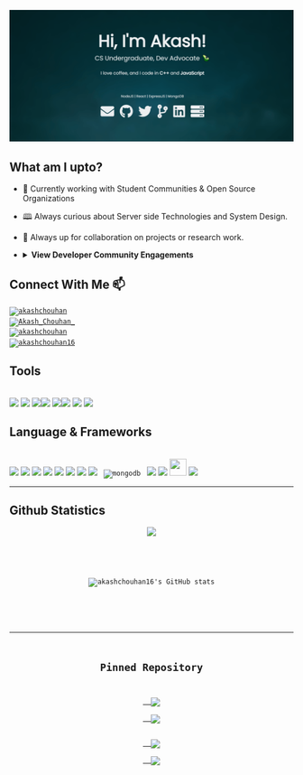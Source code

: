 <!--
 Hello, wassupp :) 
-->
![header_AkashChouhan](github_header_3.gif)

## **What am I upto?**

- 🔭 Currently working with Student Communities & Open Source Organizations
- 🕮 Always curious about Server side Technologies and System Design.
- 🍘 Always up for collaboration on projects or research work.

- <details><summary><strong>View Developer Community Engagements</strong></summary>
    <ul><li>Vice President at <strong>Mozilla BBSR</strong>.</li>
    <li>Project Mentor at <strong>GWOC 2021</strong>.</li>
    <li>Technical Executive at <strong>Microsoft Student Community KIIT</strong>.</li>
    <li>Lead Web Developer at <strong>GeeksForGeeks KIIT</strong>.</li>
    <li>Former Student Mentor at <strong>LGM Summer Of Code 2021</strong>.</li>
    </ul>
</details>  

## **Connect With Me** 📫

<code><a href="mailto:akash.c1500@gmail.com?subject=Hey%20Akash,%20from%20Github" target="_blank"><img align="center" src="https://cdn.jsdelivr.net/npm/simple-icons@v3/icons/gmail.svg" alt="akashchouhan" height="30" width="40"/></a>  <a href="https://twitter.com/Akash_Chouhan_" target="_blank"><img align="center" src="https://cdn.jsdelivr.net/npm/simple-icons@3.0.1/icons/twitter.svg" alt="Akash_Chouhan_" height="30" width="40" /></a>
  <a href="https://www.linkedin.com/in/akashchouhan16/" target="_blank"><img align="center" src="https://cdn.jsdelivr.net/npm/simple-icons@3.0.1/icons/linkedin.svg" alt="akashchouhan" height="30" width="40"/></a>
  <a href="https://www.instagram.com/akashchouhan16/" target="_blank"><img align="center" src="https://cdn.jsdelivr.net/npm/simple-icons@3.0.1/icons/instagram.svg" alt="akashchouhan16" height="30" width="40" /></a></code>
</br>


## **Tools**

</br>
<code><img height="30" src="https://cdn.jsdelivr.net/npm/simple-icons@v3/icons/visualstudiocode.svg"></code>
<code><img height="30" src="https://cdn.jsdelivr.net/npm/simple-icons@v3/icons/npm.svg"></code>
<code><img height="30" src="https://cdn.jsdelivr.net/npm/simple-icons@v3/icons/netlify.svg"></code><code><img height="30" src="https://cdn.jsdelivr.net/npm/simple-icons@v3/icons/firefox.svg"></code>
<code><img height="30" src="https://cdn.jsdelivr.net/npm/simple-icons@3/icons/googlechrome.svg"></code><code><img height="30" src="https://cdn.jsdelivr.net/npm/simple-icons@v3/icons/linux.svg"></code>
<code><img height="30" src="https://cdn.jsdelivr.net/npm/simple-icons@v3/icons/github.svg"></code>
<code><img height="30" src="https://cdn.jsdelivr.net/npm/simple-icons@v3/icons/heroku.svg"></code>

</br>

## **Language & Frameworks**

</br>
<code><img height="30" src="https://cdn.jsdelivr.net/npm/simple-icons@v3/icons/c.svg"></code>
<code><img height="30" src="https://cdn.jsdelivr.net/npm/simple-icons@v3/icons/cplusplus.svg"></code>
<code><img height="30" src="https://cdn.jsdelivr.net/npm/simple-icons@v3/icons/javascript.svg"></code>
<code><img height="30" src="https://cdn.jsdelivr.net/npm/simple-icons@v3/icons/java.svg"></code>
<code><img height="30" src="https://cdn.jsdelivr.net/npm/simple-icons@v3/icons/go.svg"></code>
<code><img height="30" src="https://cdn.jsdelivr.net/npm/simple-icons@v3/icons/html5.svg"></code>
<code><img height="30" src="https://cdn.jsdelivr.net/npm/simple-icons@v3/icons/css3.svg"></code>
<code><img height="30" src="https://cdn.jsdelivr.net/npm/simple-icons@v3/icons/bootstrap.svg"></code>
<code> <img src="https://cdn.jsdelivr.net/npm/simple-icons@v3/icons/mongodb.svg" alt="mongodb" width="30" height="30"/> </code>
<code><img height="30" src="https://cdn.jsdelivr.net/npm/simple-icons@v3/icons/react.svg"></code>
<code><img height="30" src="https://cdn.jsdelivr.net/npm/simple-icons@v3/icons/mysql.svg"></code>
<code><img height="30" width="30" src="https://cdn.jsdelivr.net/npm/simple-icons@v3/icons/node-dot-js.svg" /></code>
<code><img height="30" src="https://cdn.jsdelivr.net/npm/simple-icons@v3/icons/sass.svg"></code>
</br>

---
## **Github Statistics**

<p align="center">
  <a href="https://github.com/adisin361/github-readme-activity-graph">
    <img src="https://activity-graph.herokuapp.com/graph?username=akashchouhan16&theme=gotham&hide_border=true">
  </a>
</p>
<code>
<center> 

![akashchouhan16's GitHub stats](https://github-readme-stats.vercel.app/api?username=akashchouhan16&show_icons=true&hide=["issues"]&theme=gotham)
<center>
<!-- [![Top Langs](https://github-readme-stats.vercel.app/api/top-langs/?username=akashchouhan16&layout=compact&theme=gotham)](https://github.com/anuraghazra/github-readme-stats) -->

---
## **Pinned Repository**
<a href="https://github.com/akashchouhan16/Crypto-Dash">
  <img align="center" src="https://github-readme-stats.vercel.app/api/pin/?username=akashchouhan16&theme=gotham&repo=Crypto-Dash" />
</a><a href="https://github.com/akashchouhan16/URL-Minifier">
  <img align="center" src="https://github-readme-stats.vercel.app/api/pin/?username=akashchouhan16&theme=gotham&repo=URL-Minifier" />
</a>
<a href="https://github.com/akashchouhan16/QuickAccess-Chrome-Extension">
  <img align="center" src="https://github-readme-stats.vercel.app/api/pin/?username=akashchouhan16&theme=gotham&repo=QuickAccess-Chrome-Extension" />
</a><a href="https://github.com/akashchouhan16/Go-CLI-Sockets">
  <img align="center" src="https://github-readme-stats.vercel.app/api/pin/?username=akashchouhan16&theme=gotham&repo=Go-CLI-Sockets" />
</a>
